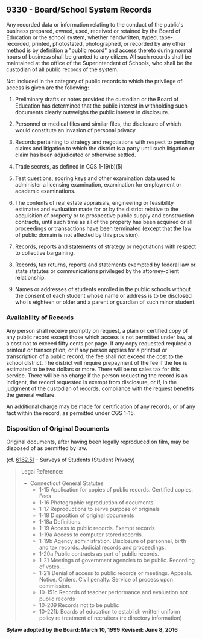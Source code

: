 ## 9330 - Board/School System Records

Any recorded data or information relating to the conduct of the public's business prepared, owned, used, received or retained by the Board of Education or the school system, whether handwritten, typed, tape-recorded, printed, photostated, photographed, or recorded by any other method is by definition a "public record" and access thereto during normal hours of business shall be granted to any citizen. All such records shall be maintained at the office of the Superintendent of Schools, who shall be the custodian of all public records of the system.

Not included in the category of public records to which the privilege of access is given are the following:

1. Preliminary drafts or notes provided the custodian or the Board of Education has determined that the public interest in withholding such documents clearly outweighs the public interest in disclosure.

2. Personnel or medical files and similar files, the disclosure of which would constitute an invasion of personal privacy.

3. Records pertaining to strategy and negotiations with respect to pending claims and litigation to which the district is a party until such litigation or claim has been adjudicated or otherwise settled.

4. Trade secrets, as defined in CGS 1-19\(b\)\(5\)

5. Test questions, scoring keys and other examination data used to administer a licensing examination, examination for employment or academic examinations.

6. The contents of real estate appraisals, engineering or feasibility estimates and evaluation made for or by the district relative to the acquisition of property or to prospective public supply and construction contracts, until such time as all of the property has been acquired or all proceedings or transactions have been terminated \(except that the law of public domain is not affected by this provision\).

7. Records, reports and statements of strategy or negotiations with respect to collective bargaining.

8. Records, tax returns, reports and statements exempted by federal law or state statutes or communications privileged by the attorney-client relationship.

9. Names or addresses of students enrolled in the public schools without the consent of each student whose name or address is to be disclosed who is eighteen or older and a parent or guardian of such minor student.


### Availability of Records

Any person shall receive promptly on request, a plain or certified copy of any public record except those which access is not permitted under law, at a cost not to exceed fifty cents per page. If any copy requested required a printout or transcription, or if any person applies for a printout or transcription of a public record, the fee shall not exceed the cost to the school district. The district will require prepayment of the fee if the fee is estimated to be two dollars or more. There will be no sales tax for this service. There will be no charge if the person requesting the record is an indigent, the record requested is exempt from disclosure, or if, in the judgment of the custodian of records, compliance with the request benefits the general welfare.

An additional charge may be made for certification of any records, or of any fact within the record, as permitted under CGS 1-15.

### Disposition of Original Documents

Original documents, after having been legally reproduced on film, may be disposed of as permitted by law.

\(cf. [6162.51](/policies/6000/6162-51.md) - Surveys of Students \(Student Privacy\)

> Legal Reference:
> 
> * Connecticut General Statutes
>   * 1-15 Application for copies of public records. Certified copies. Fees
>   * 1-16 Photographic reproduction of documents
>   * 1-17 Reproductions to serve purpose of originals
>   * 1-18 Disposition of original documents
>   * 1-18a Definitions.
>   * 1-19 Access to public records. Exempt records
>   * 1-19a Access to computer stored records.
>   * 1-19b Agency administration. Disclosure of personnel, birth and tax records. Judicial records and proceedings.
>   * 1-20a Public contracts as part of public records.
>   * 1-21 Meetings of government agencies to be public. Recording of votes....
>   * 1-21i Denial of access to public records or meetings. Appeals. Notice. Orders. Civil penalty. Service of process upon commission.
>   * 10-151c Records of teacher performance and evaluation not public records
>   * 10-209 Records not to be public
>   * 10-221b Boards of education to establish written uniform policy re treatment of recruiters \(re directory information\)

**Bylaw adopted by the Board:  March 10, 1999**
**Revised: June 8, 2016**


